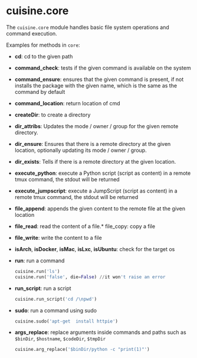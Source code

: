 # cuisine.core

The `cuisine.core` module handles basic file system operations and command execution.

Examples for methods in `core`:

- **cd**: cd to the given path
- **command_check**: tests if the given command is available on the system
- **command_ensure**: ensures that the given command is present, if not installs the package with the given name, which is the same as the command by default
- **command_location**: return location of cmd
- **createDir**: to create a directory
- **dir_attribs**: Updates the mode / owner / group for the given remote directory.
- **dir_ensure**: Ensures that there is a remote directory at the given location, optionally updating its mode / owner / group.
- **dir_exists**: Tells if there is a remote directory at the given location.
- **execute_python**: execute a Python script (script as content) in a remote tmux command, the stdout will be returned
- **execute_jumpscript**: execute a JumpScript (script as content) in a remote tmux command, the stdout will be returned
- **file_append**: appends the given content to the remote file at the given location
- **file_read**: read the content of a file.* file_copy: copy a file
- **file_write**: write the content to a file
- **isArch**, **isDocker**, **isMac**, **isLxc**, **isUbuntu**: check for the target os
- **run**: run a command

  ```python
  cuisine.run('ls')
  cuisine.run('false', die=False) //it won't raise an error
  ```

- **run_script**: run a script

  ```python
  cuisine.run_script('cd /\npwd')
  ```

- **sudo**: run a command using sudo

  ```python
  cuisine.sudo('apt-get  install httpie')
  ```

- **args_replace**: replace arguments inside commands and paths such as `$binDir`, `$hostname`, `$codeDir`, `$tmpDir`

  ```python
  cuisine.arg_replace('$binDir/python -c "print(1)"')
  ```
